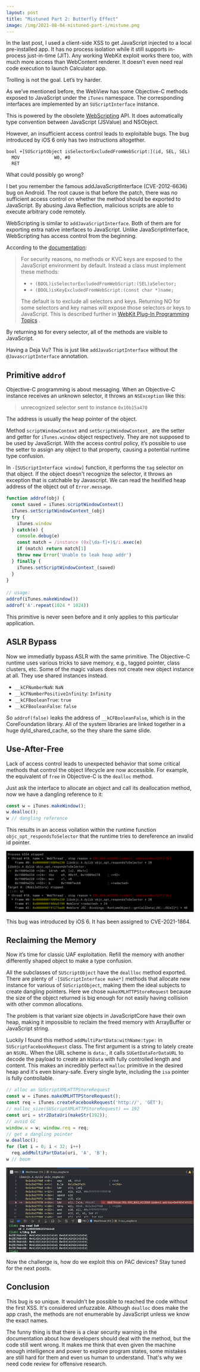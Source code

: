 ```yaml
---
layout:	post
title: "Mistuned Part 2: Butterfly Effect"
image: /img/2021-08-04-mistuned-part-i/mistune.png
---
```


In the last post, I used a client-side XSS to get JavaScript injected to a local pre-installed app. It has no process isolation while it still supports in-process just-in-time (JIT). Any working WebKit exploit works there too, with much more access than WebContent renderer. It doesn’t even need real code execution to launch Calculator app.

Trolling is not the goal. Let’s try harder.

As we’ve mentioned before, the WebView has some Objective-C methods exposed to JavaScript under the `iTunes` namespace. The corresponding interfaces are implemented by an `SUScriptInterface` instance.

This is powered by the obsolete [WebScripting](https://developer.apple.com/documentation/objectivec/nsobject/webscripting) API. It does automatically type convention between JavaScript (JSValue) and NSObject.

However, an insufficient access control leads to exploitable bugs. The bug introduced by iOS 6 only has two instructions altogether.

```
bool +[SUScriptObject isSelectorExcludedFromWebScript:](id, SEL, SEL)
  MOV             W0, #0
  RET
```

What could possibly go wrong?

I bet you remember the famous addJavaScriptInterface (CVE-2012-6636) bug on Android. The root cause is that before the patch, there was no sufficient access control on whether the method should be exported to JavaScript. By abusing Java Reflection, malicious scripts are able to execute arbitrary code remotely.

WebScripting is similar to `addJavaScriptInterface`. Both of them are for exporting extra native interfaces to JavaScript. Unlike JavaScriptInterface, WebScripting has access control from the beginning.

According to the [documentation](https://developer.apple.com/library/archive/documentation/AppleApplications/Conceptual/SafariJSProgTopics/ObjCFromJavaScript.html):

> For security reasons, no methods or KVC keys are exposed to the JavaScript environment by default. Instead a class must implement these methods:
>
>  * `+ (BOOL)isSelectorExcludedFromWebScript:(SEL)aSelector;`
>  * `+ (BOOL)isKeyExcludedFromWebScript:(const char *)name;`
>
> The default is to exclude all selectors and keys. Returning NO for some selectors and key names will expose those selectors or keys to JavaScript. This is described further in  [WebKit Plug-In Programming Topics](https://developer.apple.com/library/archive/documentation/InternetWeb/Conceptual/WebKit_PluginProgTopic/WebKitPluginTopics.html#//apple_ref/doc/uid/TP40001521) .

By returning `NO` for every selector, all of the methods are visible to JavaScript.

Having a Deja Vu? This is just like `addJavaScriptInterface` without the `@JavascriptInterface` annotation.

## Primitive `addrof`

Objective-C programming is about messaging. When an Objective-C instance receives an unknown selector, it throws an `NSException` like this: 

> unrecognized selector sent to instance `0x10b15a470`

The address is usually the heap pointer of the object.

Method `scriptWindowContext` and `setScriptWindowContext_` are the setter and getter for `iTunes.window` object respectively. They are not supposed to be used by JavaScript. With the access control policy, it’s possible to use the setter to assign any object to that property, causing a potential runtime type confusion.

In `-[SUScriptInterface window]` function, it performs the `tag` selector on that object. If the object doesn't recognize the selector, it throws an exception that is catchable by Javascript. We can read the hexlified heap address of the object out of `Error.message`.

```javascript
function addrof(obj) {
  const saved = iTunes.scriptWindowContext()
  iTunes.setScriptWindowContext_(obj)
  try {
    iTunes.window
  } catch(e) {
    console.debug(e)
    const match = /instance (0x[\da-f]+)$/i.exec(e)
    if (match) return match[1]
    throw new Error('Unable to leak heap addr')
  } finally {
    iTunes.setScriptWindowContext_(saved)
  }
}

// usage:
addrof(iTunes.makeWindow())
addrof('A'.repeat(1024 * 1024))
```

This primitive is never seen before and it only applies to this particular application.

## ASLR Bypass

Now we immediatly bypass ASLR with the same primitive. The Objective-C runtime uses various tricks to save memory, e.g., tagged pointer, class clusters, etc. Some of the magic values does not create new object instance at all. They use shared instances instead.

* `__kCFNumberNaN`: `NaN`
* `__kCFNumberPositiveInfinity`: `Infinity`
* `__kCFBooleanTrue`: `true`
* `__kCFBooleanFalse`: `false`

So `addrof(false)` leaks the address of `__kCFBooleanFalse`, which is in the CoreFoundation library. All of the system libraries are linked together in a huge dyld_shared_cache, so the they share the same slide.

## Use-After-Free

Lack of access control leads to unexpected behavior that some critical methods that control the object lifecycle are now accessible. For example, the equivalent of `free` in Objective-C is the `dealloc` method.

Just ask the interface to allocate an object and call its deallocation method, now we have a dangling reference to it:

```javascript
const w = iTunes.makeWindow();
w.dealloc();
w // dangling reference
```

This results in an access voilation within the runtime function `objc_opt_respondsToSelector` that the runtime tries to dereference an invalid id pointer.

![dangling pointer](/img/2021-08-05-mistuned-part-ii/uaf.svg)

This bug was introduced by iOS 6. It has been assigned to CVE-2021-1864.

## Reclaiming the Memory

Now it’s time for classic UAF exploitation. Refill the memory with another differently shaped object to make a type confusion.

All the subclasses of `SUScriptObject` have the `deallloc` method exported. There are plenty of `-[SUScriptInterface make*]` methods that allocate new instance for various of `SUScriptObject`, making them the ideal subjects to create dangling pointers. Here we chose `makeXMLHTTPStoreRequest` because the size of the object returned is big enough for not easily having collision with other common allocations.

The problem is that variant size objects in JavaScriptCore have their own heap, making it impossible to reclaim the freed memory with ArrayBuffer or JavaScript string.

Luckily I found this method `addMultiPartData:withName:type:` in `SUScriptFacebookRequest` class. The first argument is a string to lately create an `NSURL`. When the URL scheme is `data:`, it calls `SUGetDataForDataURL` to decode the payload to create an `NSData` with fully controlled length and content. This makes an incredibly perfect `malloc` primitive in the desired heap and it's even binary-safe. Every single byte, including the `isa` pointer is fully controllable.

```javascript
// alloc an SUScriptXMLHTTPStoreRequest
const w = iTunes.makeXMLHTTPStoreRequest();
const req = iTunes.createFacebookRequest('http://', 'GET');
// malloc_size(SUScriptXMLHTTPStoreRequest) == 192
const uri = str2DataUri(makeStr(192));
// avoid GC
window.w = w; window.req = req;
// get a dangling pointer
w.dealloc();
for (let i = 0; i < 32; i++)
  req.addMultiPartData(uri, 'A', 'B');
w // boom
```

![fakeobj](/img/2021-08-05-mistuned-part-ii/fakeobj.jpg)

Now the challenge is, how do we exploit this on PAC devices? Stay tuned for the next posts.

## Conclusion

This bug is so unique. It wouldn’t be possible to reached the code without the first XSS. It's considered unfuzzable. Although `dealloc` does make the app crash, the methods are not enumerable by JavaScript unless we know the exact names.

The funny thing is that there is a clear security warning in the documentation about how developers should deal with the method, but the code still went wrong. It makes me think that even given the machine enough intelligence and power to explore program states, some mistakes are still hard for them and even us human to understand. That's why we need code review for offensive research.
